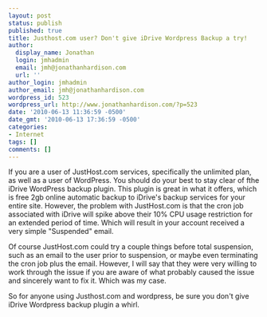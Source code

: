 ```yaml
---
layout: post
status: publish
published: true
title: Justhost.com user? Don't give iDrive Wordpress Backup a try!
author:
  display_name: Jonathan
  login: jmhadmin
  email: jmh@jonathanhardison.com
  url: ''
author_login: jmhadmin
author_email: jmh@jonathanhardison.com
wordpress_id: 523
wordpress_url: http://www.jonathanhardison.com/?p=523
date: '2010-06-13 11:36:59 -0500'
date_gmt: '2010-06-13 17:36:59 -0500'
categories:
- Internet
tags: []
comments: []
---
```

<p>If you are a user of JustHost.com services, specifically the unlimited plan, as well as a user of WordPress. You should do your best to stay clear of fthe iDrive WordPress backup plugin. This plugin is great in what it offers, which is free 2gb online automatic backup to iDrive's backup services for your entire site. However, the problem with JustHost.com is that the cron job associated with iDrive will spike above their 10% CPU usage restriction for an extended period of time. Which will result in your account received a very simple "Suspended" email.</p>
<p>Of course JustHost.com could try a couple things before total suspension, such as an email to the user prior to suspension, or maybe even terminating the cron job plus the email. However, I will say that they were very willing to work through the issue if you are aware of what probably caused the issue and sincerely want to fix it. Which was my case.</p>
<p>So for anyone using Justhost.com and wordpress, be sure you don't give iDrive Wordpress backup plugin a whirl.</p>
